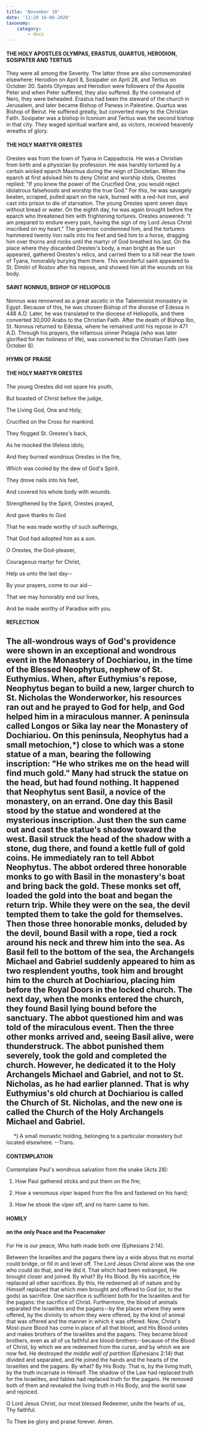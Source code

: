 ```yaml
---
title: 'November 10'
date: '11:20 16-06-2020'
taxonomy:
    category:
        - docs
---
```


#### THE HOLY APOSTLES OLYMPAS, ERASTUS, QUARTUS, HERODION, SOSIPATER AND TERTIUS

They were all among the Seventy. The latter three are also commemorated elsewhere: Herodion on April 8, Sosipater on April 28, and Tertius on October 30. Saints Olympas and Herodion were followers of the Apostle Peter and when Peter suffered, they also suffered. By the command of Nero, they were beheaded. Erastus had been the steward of the church in Jerusalem, and later became Bishop of Paneas in Palestine. Quartus was Bishop of Beirut. He suffered greatly, but converted many to the Christian Faith. Sosipater was a bishop in Iconium and Tertius was the second bishop in that city. They waged spiritual warfare and, as victors, received heavenly wreaths of glory.

#### THE HOLY MARTYR ORESTES

Orestes was from the town of Tyana in Cappadocia. He was a Christian from birth and a physician by profession. He was harshly tortured by a certain wicked eparch Maximus during the reign of Diocletian. When the eparch at first advised him to deny Christ and worship idols, Orestes replied: "If you knew the power of the Crucified One, you would reject idolatrous falsehoods and worship the true God." For this, he was savagely beaten, scraped, pulled apart on the rack, burned with a red-hot iron, and cast into prison to die of starvation. The young Orestes spent seven days without bread or water. On the eighth day, he was again brought before the eparch who threatened him with frightening tortures. Orestes answered: "I am prepared to endure every pain, having the sign of my Lord Jesus Christ inscribed on my heart." The governor condemned him, and the torturers hammered twenty iron nails into his feet and tied him to a horse, dragging him over thorns and rocks until the martyr of God breathed his last. On the place where they discarded Orestes's body, a man bright as the sun appeared, gathered Orestes's relics, and carried them to a hill near the town of Tyana, honorably burying them there. This wonderful saint appeared to St. Dimitri of Rostov after his repose, and showed him all the wounds on his body.

#### SAINT NONNUS, BISHOP OF HELIOPOLIS

Nonnus was renowned as a great ascetic in the Tabennisiot monastery in Egypt. Because of this, he was chosen Bishop of the diocese of Edessa in 448 A.D. Later, he was translated to the diocese of Heliopolis, and there converted 30,000 Arabs to the Christian Faith. After the death of Bishop Ibo, St. Nonnus returned to Edessa, where he remained until his repose in 471 A.D. Through his prayers, the infamous sinner Pelagia (who was later glorified for her holiness of life), was converted to the Christian Faith (see October 8).



#### HYMN OF PRAISE
#### 

#### THE HOLY MARTYR ORESTES

The young Orestes did not spare his youth,

But boasted of Christ before the judge,

The Living God, One and Holy,

Crucified on the Cross for mankind.

They flogged St. Orestes's back,

As he mocked the lifeless idols;

And they burned wondrous Orestes in the fire,

Which was cooled by the dew of God's Spirit.

They drove nails into his feet,

And covered his whole body with wounds.

Strengthened by the Spirit, Orestes prayed,

And gave thanks to God

That he was made worthy of such sufferings,

That God had adopted him as a son.

O Orestes, the God-pleaser,

Courageous martyr for Christ,

Help us unto the last day--

By your prayers, come to our aid--

That we may honorably end our lives,

And be made worthy of Paradise with you.


#### REFLECTION

The all-wondrous ways of God's providence were shown in an exceptional and wondrous event in the Monastery of Dochiariou, in the time of the Blessed Neophytus, nephew of St. Euthymius. When, after Euthymius's repose, Neophytus began to build a new, larger church to St. Nicholas the Wonderworker, his resources ran out and he prayed to God for help, and God helped him in a miraculous manner. A peninsula called Longos or Sika lay near the Monastery of Dochiariou. On this peninsula, Neophytus had a small metochion,*) close to which was a stone statue of a man, bearing the following inscription: "He who strikes me on the head will find much gold." Many had struck the statue on the head, but had found nothing. It happened that Neophytus sent Basil, a novice of the monastery, on an errand. One day this Basil stood by the statue and wondered at the mysterious inscription. Just then the sun came out and cast the statue's shadow toward the west. Basil struck the head of the shadow with a stone, dug there, and found a kettle full of gold coins. He immediately ran to tell Abbot Neophytus. The abbot ordered three honorable monks to go with Basil in the monastery's boat and bring back the gold. These monks set off, loaded the gold into the boat and began the return trip. While they were on the sea, the devil tempted them to take the gold for themselves. Then those three honorable monks, deluded by the devil, bound Basil with a rope, tied a rock around his neck and threw him into the sea. As Basil fell to the bottom of the sea, the Archangels Michael and Gabriel suddenly appeared to him as two resplendent youths, took him and brought him to the church at Dochiariou, placing him before the Royal Doors in the locked church. The next day, when the monks entered the church, they found Basil lying bound before the sanctuary. The abbot questioned him and was told of the miraculous event. Then the three other monks arrived and, seeing Basil alive, were thunderstruck. The abbot punished them severely, took the gold and completed the church. However, he dedicated it to the Holy Archangels Michael and Gabriel, and not to St. Nicholas, as he had earlier planned. That is why Euthymius's old church at Dochiariou is called the Church of St. Nicholas, and the new one is called the Church of the Holy Archangels Michael and Gabriel.
--------------------
     *) A small monastic holding, belonging to a particular monastery but located elsewhere. --Trans.



#### CONTEMPLATION

Contemplate Paul's wondrous salvation from the snake (Acts 28):

1.  How Paul gathered sticks and put them on the fire;

1.  How a venomous viper leaped from the fire and fastened on his hand;

1.  How he shook the viper off, and no harm came to him.



#### HOMILY

#### on the only Peace and the Peacemaker

For He is our peace, Who hath made both one (Ephesians 2:14).

Between the Israelites and the pagans there lay a wide abyss that no mortal could bridge, or fill in and level off. The Lord Jesus Christ alone was the one who could do that, and He did it. That which had been estranged, He brought closer and joined. By what? By His Blood. By His sacrifice, He replaced all other sacrifices. By this, He redeemed all of nature and by Himself replaced that which men brought and offered to God (or, to the gods) as sacrifice. One sacrifice is sufficient both for the Israelites and for the pagans: the sacrifice of Christ. Furthermore, the blood of animals separated the Israelites and the pagans--by the places where they were offered, by the divinity to whom they were offered, by the kind of animal that was offered and the manner in which it was offered. Now, Christ's Most-pure Blood has come in place of all that blood, and His Blood unites and makes brothers of the Israelites and the pagans. They became blood brothers, even as all of us faithful are blood-brothers--because of the Blood of Christ, by which we are redeemed from the curse, and by which we are now fed. He destroyed *the middle wall of partition* (Ephesians 2:14) that divided and separated, and He joined the hands and the hearts of the Israelites and the pagans. By what? By His Body. That is, by the living truth, by the truth incarnate in Himself. The shadow of the Law had replaced truth for the Israelites, and fables had replaced truth for the pagans. He removed both of them and revealed the living truth in His Body, and the world saw and rejoiced.

O Lord Jesus Christ, our most blessed Redeemer, unite the hearts of us, Thy faithful.

To Thee be glory and praise forever. Amen.
